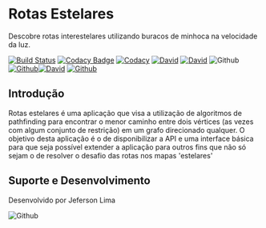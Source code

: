 # Rotas Estelares

Descobre rotas interestelares utilizando buracos de minhoca na velocidade da luz.

[![Build Status](https://travis-ci.org/jefersonla/desafio-multiverso-grafos.svg?branch=master)](https://travis-ci.org/jefersonla/desafio-multiverso-grafos)
[![Codacy Badge](https://api.codacy.com/project/badge/Grade/0c7890cef5c24b6dae77931393977185)](https://www.codacy.com/app/oi_je/desafio-multiverso-grafos?utm_source=github.com&amp;utm_medium=referral&amp;utm_content=jefersonla/desafio-multiverso-grafos&amp;utm_campaign=Badge_Grade)
[![Codacy](https://api.codacy.com/project/badge/coverage/0c7890cef5c24b6dae77931393977185)](https://www.codacy.com/app/jefersonla/desafio-multiverso-grafos)
[![David](https://img.shields.io/david/dev/jefersonla/desafio-multiverso-grafos.svg)](https://david-dm.org/jefersonla/desafio-multiverso-grafos)
[![David](https://img.shields.io/david/peer/jefersonla/desafio-multiverso-grafos.svg)](https://david-dm.org/jefersonla/desafio-multiverso-grafos)
![Github](https://img.shields.io/github/commit-activity/y/jefersonla/desafio-multiverso-grafos.svg)
[![Github](https://img.shields.io/github/commit-status/jefersonla/desafio-multiverso-grafos/master/79c0703854090315218f2ba7534cfc0a97910f1a.svg)](https://github.com/jefersonla/desafio-multiverso-grafos)[![David](https://img.shields.io/david/jefersonla/desafio-multiverso-grafos.svg)](https://david-dm.org/jefersonla/desafio-multiverso-grafos)
[![Github](https://img.shields.io/github/license/jefersonla/desafio-multiverso-grafos.svg)](https://github.com/jefersonla/desafio-multiverso-grafos)

## Introdução

Rotas estelares é uma aplicação que visa a utilização de algoritmos de pathfinding para encontrar o menor caminho entre dois vértices (as vezes com algum conjunto de restrição) em um grafo direcionado qualquer. O objetivo desta aplicação é o de disponibilizar a API e uma interface básica para que seja possível extender a aplicação para outros fins que não só sejam o de resolver o desafio das rotas nos mapas 'estelares'

## Suporte e Desenvolvimento

Desenvolvido por Jeferson Lima 

![Github](https://img.shields.io/github/followers/jefersonla.svg?label=Follow&style=social)
